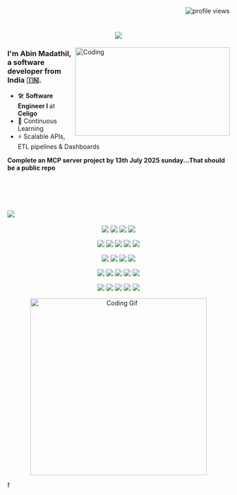 <p align="right">
  <img src="https://komarev.com/ghpvc/?username=abinmadathil&label=Visitors&color=0eb45e&style=flat" alt="profile views" />
</p>
<!---edit the file to look much more perfect--->

<h1 align="center">
  <img src="https://readme-typing-svg.herokuapp.com?font=Fira+Code&weight=700&size=30&pause=1000&color=00F7FF&center=true&vCenter=true&width=700&lines=Hi+There+👋;I'm+Abin+Madathil;Welcome+to+my+GitHub+Profile!" />
</h1>

<!-- GIF on the right..testing dev containers -->
<img align="right" alt="Coding" src="https://cdn.shopify.com/s/files/1/0578/3696/1997/t/9/assets/lofiboy.gif" width="350" height="200" style="object-fit: contain;">

<!-- Content on the left -->
<h3>
  I'm <strong>Abin Madathil</strong>, a software developer from India 🇮🇳.
</h3>

<ul>
  <li>🛠 <b>Software Engineer I </b>at <b>Celigo</b></li>
  <li>🌱 Continuous Learning</li>
  <li>⚡ Scalable APIs, ETL pipelines & Dashboards</li>
</ul>
<b>Complete an MCP server project by 13th July 2025 sunday...That should be a public repo</b>

<br></br>

<h1 align="left">
  <img src="https://readme-typing-svg.herokuapp.com?font=JetBrains+Mono&weight=900&size=30&pause=1000&color=9CA3AF&center=false&vCenter=false&repeat=false&width=600&lines=My+Tech+Stacks" />
</h1>

<!-- Languages -->
<p align="center">
  <img src="https://img.shields.io/badge/JavaScript-F7DF1E?logo=javascript&logoColor=black&style=for-the-badge" />
  <img src="https://img.shields.io/badge/Python-3776AB?logo=python&logoColor=white&style=for-the-badge" />
  <img src="https://img.shields.io/badge/Java-007396?logo=java&logoColor=white&style=for-the-badge" />
  <img src="https://img.shields.io/badge/TypeScript-3178C6?logo=typescript&logoColor=white&style=for-the-badge" />
</p>

<p align="center">
  <!-- Frontend -->
  <img src="https://img.shields.io/badge/Angular-DD0031?logo=angular&logoColor=white&style=for-the-badge" />
  <img src="https://img.shields.io/badge/React-20232A?logo=react&logoColor=61DAFB&style=for-the-badge" />
  <img src="https://img.shields.io/badge/HTML5-E34F26?logo=html5&logoColor=white&style=for-the-badge" />
  <img src="https://img.shields.io/badge/CSS3-1572B6?logo=css3&logoColor=white&style=for-the-badge" />
  <img src="https://img.shields.io/badge/Bootstrap-563D7C?logo=bootstrap&logoColor=white&style=for-the-badge" />
</p>

<p align="center">
  <!-- Backend -->
  <img src="https://img.shields.io/badge/.NET-512BD4?logo=dotnet&logoColor=white&style=for-the-badge" />
  <img src="https://img.shields.io/badge/Node.js-339933?logo=nodedotjs&logoColor=white&style=for-the-badge" />
  <img src="https://img.shields.io/badge/Express-000000?logo=express&logoColor=white&style=for-the-badge" />
  <img src="https://img.shields.io/badge/Spring Boot-6DB33F?logo=spring&logoColor=white&style=for-the-badge" />
</p>

<p align="center">
  <!-- Databases -->
  <img src="https://img.shields.io/badge/PostgreSQL-4169E1?logo=postgresql&logoColor=white&style=for-the-badge" />
  <img src="https://img.shields.io/badge/MySQL-4479A1?logo=mysql&logoColor=white&style=for-the-badge" />
  <img src="https://img.shields.io/badge/MongoDB-47A248?logo=mongodb&logoColor=white&style=for-the-badge" />
  <img src="https://img.shields.io/badge/Oracle-F80000?logo=oracle&logoColor=white&style=for-the-badge" />
    <img src="https://img.shields.io/badge/SQL-336791?logo=postgresql&logoColor=white&style=for-the-badge" />

</p>

<p align="center">
  <!-- Tools -->
  <img src="https://img.shields.io/badge/Git-F05032?logo=git&logoColor=white&style=for-the-badge" />
  <img src="https://img.shields.io/badge/Docker-2496ED?logo=docker&logoColor=white&style=for-the-badge" />
  <img src="https://img.shields.io/badge/Kubernetes-326CE5?logo=kubernetes&logoColor=white&style=for-the-badge" />
  <img src="https://img.shields.io/badge/Postman-FF6C37?logo=postman&logoColor=white&style=for-the-badge" />
  <img src="https://img.shields.io/badge/VS Code-007ACC?logo=visualstudiocode&logoColor=white&style=for-the-badge" />
</p>

<p align="center">
  <img src="gift.gif" alt="Coding Gif" width="400" />
</p>f

<!-- <div align="center">
  <h2>🐍 My Contributions 🐍</h2>
  <br>
  <img alt="snake eating my contributions" src="https://raw.githubusercontent.com/thesirix/thesirix/output/github-contribution-grid-snake.svg" />
  <br/><br/><br/>
</div> -->

<!-- create an MCP server tomorrow...figure out one idea to do so...
jsut started complete that in a day -->
<!---do somehting not like today>

<h2 align="center">⚡ GitHub Stats ⚡</h2>
<br>
<div align="center">
  <img width=413 height=163 src="https://github-readme-streak-stats-eight.vercel.app/?user=abinmadathil&theme=tokyonight&cache_seconds=86400" alt="streak stats"/>
  <img width="390" height="163" src="https://github-readme-stats.vercel.app/api?username=abinmadathil&show_icons=true&theme=tokyonight&locale=en&count_private=true" alt="Abin GitHub Stats" />
  <br/><br/>
  <img width="325" src="https://github-readme-stats.vercel.app/api/top-langs?username=abinmadathil&show_icons=true&theme=tokyonight&locale=en&layout=compact&hide=css" alt="Top Languages" />
</div>
